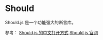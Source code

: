 Should
===

Should.js 是一个功能强大的断言库。

参考：
[Should.js 的中文打开方式](http://www.52cik.com/2016/03/30/shouldjs-cn.html)
[Should.js 官网](https://github.com/shouldjs/should.js)
